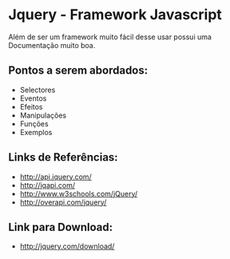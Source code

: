 
Jquery - Framework Javascript
=============================

Além de ser um framework muito fácil desse usar possui uma Documentação muito boa. 

Pontos a serem abordados:
------------------------

- Selectores
- Eventos
- Efeitos
- Manipulações
- Funções
- Exemplos


Links de Referências:
--------------------

- http://api.jquery.com/
- http://jqapi.com/
- http://www.w3schools.com/jQuery/
- http://overapi.com/jquery/


Link para Download:
-------------------
	
- http://jquery.com/download/
